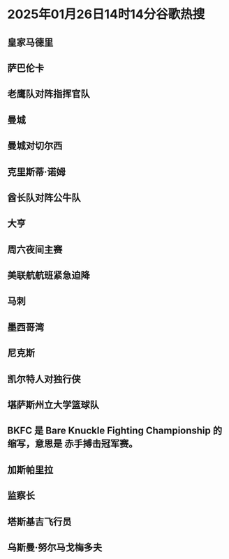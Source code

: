 # 2025年01月26日14时14分谷歌热搜

## 皇家马德里

## 萨巴伦卡

## 老鹰队对阵指挥官队

## 曼城

## 曼城对切尔西

## 克里斯蒂·诺姆

## 酋长队对阵公牛队

## 大亨

## 周六夜间主赛

## 美联航航班紧急迫降

## 马刺

## 墨西哥湾

## 尼克斯

## 凯尔特人对独行侠

## 堪萨斯州立大学篮球队

## BKFC 是 **Bare Knuckle Fighting Championship** 的缩写，意思是 **赤手搏击冠军赛**。

## 加斯帕里拉

## 监察长

## 塔斯基吉飞行员

## 乌斯曼·努尔马戈梅多夫

